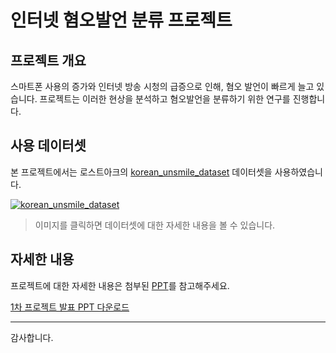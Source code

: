 # 인터넷 혐오발언 분류 프로젝트

## 프로젝트 개요

스마트폰 사용의 증가와 인터넷 방송 시청의 급증으로 인해, 혐오 발언이 빠르게 늘고 있습니다. 
프로젝트는 이러한 현상을 분석하고 혐오발언을 분류하기 위한 연구를 진행합니다.

## 사용 데이터셋

본 프로젝트에서는 로스트아크의 [korean_unsmile_dataset](https://github.com/smilegate-ai/korean_unsmile_dataset) 데이터셋을 사용하였습니다.

[![korean_unsmile_dataset]([https://github.com/kirisakirai/korean_internet_hatting_classifier/blob/main/data/korean_unsmile_dataset-main/rsc/unsmile_logo.jpg])](https://github.com/smilegate-ai/korean_unsmile_dataset)

> 이미지를 클릭하면 데이터셋에 대한 자세한 내용을 볼 수 있습니다.

## 자세한 내용

프로젝트에 대한 자세한 내용은 첨부된 [PPT](PPT_링크_URL)를 참고해주세요.

[1차 프로젝트 발표 PPT 다운로드](1차-프로젝트-발표.pptx)

---

감사합니다.
